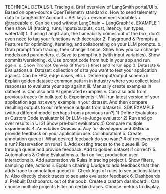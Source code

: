 TECHNICAL DETAILS
    1. Tracing
        a. Brief overview of LangSmith portal/UI
        b. Based on open-source OpenTelemetry standard
        c. How to send telemetry data to LangSmith? Account + API keys + environment variables + @traceable
        d. Can be used without LangChain + LangGraph!
        e. EXAMPLE 1 then show UI (tracing, runs, inputs/outputs, cost, latency, run types, waterfall)
        f. If using LangGraph, the traceability comes out of the box, don't even need to tag your functions with decorator
    2. Playground & Prompts
        a. Features for optimizing, iterating, and collaborating on your LLM prompts.
        b. Grab prompt from tracing, then change it once. Show how you can change models and parameters.
        c. Save to prompt hub (with input variables). Show commits/versioning.
        d. Use prompt code from hub in your app and run again.
        e. Show Prompt Canvas (if there is time) and rerun app
    3. Datasets & Evaluations
        a. Dataset: collection of data you want to test your application against. Can be FAQ, edge cases, etc.
            i. Define input/output schema
            ii. Explain golden dataset: common pattern in industry where you collect ideal responses to evaluate your app against
            iii. Manually create examples in dataset
            iv. Can also add AI generated examples
            v. Can also add from previous traces (in bulk too)
        b. Experiments
            i. Will run latest version of your application against every example in your dataset. And then compare resulting outputs to our reference outputs from dataset
            ii. SDK EXAMPLE (with a different model perhaps from a previous run?)
                1) Define Evaluators
                    a) Custom Code evaluator
                    b) Or LLM-as-Judge evaluator
                2) Run and go over results in UI
                3) Show pre-built evaluators
                4) Compare multiple experiments
    4. Annotation Queues
        a. Way for developers and SMEs to provide feedback on your application use. Collaboration!
        b. Create annotation queue
            i. What desired feedback do you want? # of reviewers on a run? Reservation on runs?
            ii. Add existing traces to the queue
            iii. Go through queue and provide feedback. Add to golden dataset if correct?
    5. Automations & Online Evaluations
        a. Run on live, production user interactions
        b. Add automation via Rules in tracing project
            i. Show filters, sampling rate, actions
            ii. Explain chaining (Judge to add feedback that then adds trace to annotation queue)
            iii. Check logs of rules to see actions taken
            iv. Also directly check traces to see auto evaluator feedback
    6. Dashboards
        a. Prebuilt Dashboards: out of the box
        b. Create a custom dashboard
            i. Can choose multiple projects
Filter on certain traces. Choose metrics to display.